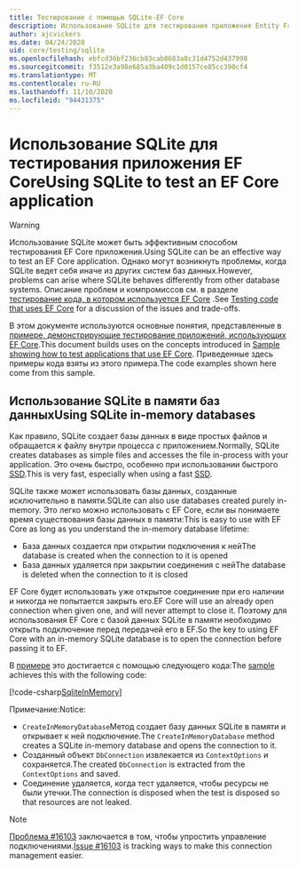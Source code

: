 ```yaml
---
title: Тестирование с помощью SQLite-EF Core
description: Использование SQLite для тестирования приложения Entity Framework Core
author: ajcvickers
ms.date: 04/24/2020
uid: core/testing/sqlite
ms.openlocfilehash: ebfcd36bf236cb83cab8683a8c31d4752d437998
ms.sourcegitcommit: f3512e3a98e685a3ba409c1d0157ce85cc390cf4
ms.translationtype: MT
ms.contentlocale: ru-RU
ms.lasthandoff: 11/10/2020
ms.locfileid: "94431375"
---
```

# <a name="using-sqlite-to-test-an-ef-core-application"></a><span data-ttu-id="5b3bd-103">Использование SQLite для тестирования приложения EF Core</span><span class="sxs-lookup"><span data-stu-id="5b3bd-103">Using SQLite to test an EF Core application</span></span>

> [!WARNING]
> <span data-ttu-id="5b3bd-104">Использование SQLite может быть эффективным способом тестирования EF Core приложения.</span><span class="sxs-lookup"><span data-stu-id="5b3bd-104">Using SQLite can be an effective way to test an EF Core application.</span></span>
> <span data-ttu-id="5b3bd-105">Однако могут возникнуть проблемы, когда SQLite ведет себя иначе из других систем баз данных.</span><span class="sxs-lookup"><span data-stu-id="5b3bd-105">However, problems can arise where SQLite behaves differently from other database systems.</span></span>
> <span data-ttu-id="5b3bd-106">Описание проблем и компромиссов см. в разделе [тестирование кода, в котором используется EF Core](xref:core/testing/index) .</span><span class="sxs-lookup"><span data-stu-id="5b3bd-106">See [Testing code that uses EF Core](xref:core/testing/index) for a discussion of the issues and trade-offs.</span></span>  

<span data-ttu-id="5b3bd-107">В этом документе используются основные понятия, представленные в [примере, демонстрирующие тестирование приложений, использующих EF Core](xref:core/testing/testing-sample).</span><span class="sxs-lookup"><span data-stu-id="5b3bd-107">This document builds uses on the concepts introduced in [Sample showing how to test applications that use EF Core](xref:core/testing/testing-sample).</span></span>
<span data-ttu-id="5b3bd-108">Приведенные здесь примеры кода взяты из этого примера.</span><span class="sxs-lookup"><span data-stu-id="5b3bd-108">The code examples shown here come from this sample.</span></span>

## <a name="using-sqlite-in-memory-databases"></a><span data-ttu-id="5b3bd-109">Использование SQLite в памяти баз данных</span><span class="sxs-lookup"><span data-stu-id="5b3bd-109">Using SQLite in-memory databases</span></span>

<span data-ttu-id="5b3bd-110">Как правило, SQLite создает базы данных в виде простых файлов и обращается к файлу внутри процесса с приложением.</span><span class="sxs-lookup"><span data-stu-id="5b3bd-110">Normally, SQLite creates databases as simple files and accesses the file in-process with your application.</span></span>
<span data-ttu-id="5b3bd-111">Это очень быстро, особенно при использовании быстрого [SSD](https://en.wikipedia.org/wiki/Solid-state_drive).</span><span class="sxs-lookup"><span data-stu-id="5b3bd-111">This is very fast, especially when using a fast [SSD](https://en.wikipedia.org/wiki/Solid-state_drive).</span></span>

<span data-ttu-id="5b3bd-112">SQLite также может использовать базы данных, созданные исключительно в памяти.</span><span class="sxs-lookup"><span data-stu-id="5b3bd-112">SQLite can also use databases created purely in-memory.</span></span>
<span data-ttu-id="5b3bd-113">Это легко можно использовать с EF Core, если вы понимаете время существования базы данных в памяти:</span><span class="sxs-lookup"><span data-stu-id="5b3bd-113">This is easy to use with EF Core as long as you understand the in-memory database lifetime:</span></span>

* <span data-ttu-id="5b3bd-114">База данных создается при открытии подключения к ней</span><span class="sxs-lookup"><span data-stu-id="5b3bd-114">The database is created when the connection to it is opened</span></span>
* <span data-ttu-id="5b3bd-115">База данных удаляется при закрытии соединения с ней</span><span class="sxs-lookup"><span data-stu-id="5b3bd-115">The database is deleted when the connection to it is closed</span></span>

<span data-ttu-id="5b3bd-116">EF Core будет использовать уже открытое соединение при его наличии и никогда не попытается закрыть его.</span><span class="sxs-lookup"><span data-stu-id="5b3bd-116">EF Core will use an already open connection when given one, and will never attempt to close it.</span></span>
<span data-ttu-id="5b3bd-117">Поэтому для использования EF Core с базой данных SQLite в памяти необходимо открыть подключение перед передачей его в EF.</span><span class="sxs-lookup"><span data-stu-id="5b3bd-117">So the key to using EF Core with an in-memory SQLite database is to open the connection before passing it to EF.</span></span>  

<span data-ttu-id="5b3bd-118">В [примере](xref:core/testing/testing-sample) это достигается с помощью следующего кода:</span><span class="sxs-lookup"><span data-stu-id="5b3bd-118">The [sample](xref:core/testing/testing-sample) achieves this with the following code:</span></span>

[!code-csharp[SqliteInMemory](../../../samples/core/Miscellaneous/Testing/ItemsWebApi/Tests/SqliteInMemoryItemsControllerTest.cs?name=SqliteInMemory)]

<span data-ttu-id="5b3bd-119">Примечание:</span><span class="sxs-lookup"><span data-stu-id="5b3bd-119">Notice:</span></span>

* <span data-ttu-id="5b3bd-120">`CreateInMemoryDatabase`Метод создает базу данных SQLite в памяти и открывает к ней подключение.</span><span class="sxs-lookup"><span data-stu-id="5b3bd-120">The `CreateInMemoryDatabase` method creates a SQLite in-memory database and opens the connection to it.</span></span>
* <span data-ttu-id="5b3bd-121">Созданный объект `DbConnection` извлекается из `ContextOptions` и сохраняется.</span><span class="sxs-lookup"><span data-stu-id="5b3bd-121">The created `DbConnection` is extracted from the `ContextOptions` and saved.</span></span>
* <span data-ttu-id="5b3bd-122">Соединение удаляется, когда тест удаляется, чтобы ресурсы не были утечки.</span><span class="sxs-lookup"><span data-stu-id="5b3bd-122">The connection is disposed when the test is disposed so that resources are not leaked.</span></span>

> [!NOTE]
> <span data-ttu-id="5b3bd-123">[Проблема #16103](https://github.com/dotnet/efcore/issues/16103) заключается в том, чтобы упростить управление подключениями.</span><span class="sxs-lookup"><span data-stu-id="5b3bd-123">[Issue #16103](https://github.com/dotnet/efcore/issues/16103) is tracking ways to make this connection management easier.</span></span>
